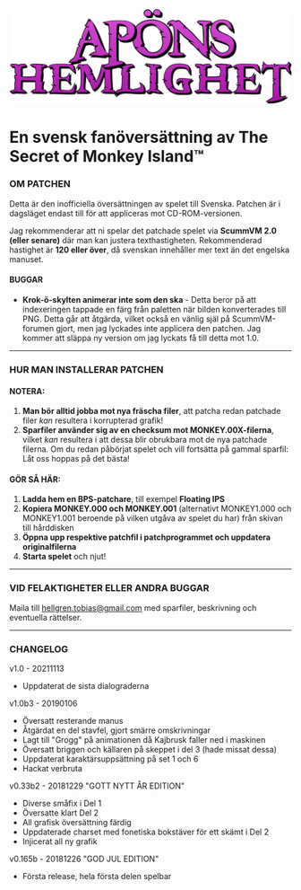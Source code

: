 <img src="logo.png">

# En svensk fanöversättning av The Secret of Monkey Island™

### OM PATCHEN

Detta är den inofficiella översättningen av spelet till Svenska.
Patchen är i dagsläget endast till för att appliceras mot CD-ROM-versionen.

Jag rekommenderar att ni spelar det patchade spelet via **ScummVM 2.0 (eller senare)** där man kan justera texthastigheten.
Rekommenderad hastighet är **120 eller över**, då svenskan innehåller mer text än det engelska manuset.

#### BUGGAR
* **Krok-ö-skylten animerar inte som den ska** - Detta beror på att indexeringen tappade en färg från paletten när bilden konverterades till PNG. Detta går att åtgärda, vilket också en vänlig själ på ScummVM-forumen gjort, men jag lyckades inte applicera den patchen. Jag kommer att släppa ny version om jag lyckats få till detta mot 1.0.

---
### HUR MAN INSTALLERAR PATCHEN

#### NOTERA:
1. **Man bör alltid jobba mot nya fräscha filer**, att patcha redan patchade filer *kan* resultera i korrupterad grafik!
2. **Sparfiler använder sig av en checksum mot MONKEY.00X-filerna**, vilket *kan* resultera i att dessa blir obrukbara mot de nya patchade filerna.
Om du redan påbörjat spelet och vill fortsätta på gammal sparfil: Låt oss hoppas på det bästa!

#### GÖR SÅ HÄR:
1. **Ladda hem en BPS-patchare**, till exempel **Floating IPS**
2. **Kopiera MONKEY.000 och MONKEY.001** (alternativt MONKEY1.000 och MONKEY1.001
beroende på vilken utgåva av spelet du har) från skivan till hårddisken
3. **Öppna upp respektive patchfil i patchprogrammet och uppdatera originalfilerna**
4. **Starta spelet** och njut!

-------------------------------------------------------------------------------
### VID FELAKTIGHETER ELLER ANDRA BUGGAR
Maila till hellgren.tobias@gmail.com med sparfiler, beskrivning och eventuella rättelser.

-------------------------------------------------------------------------------
### CHANGELOG
v1.0 - 20211113
- Uppdaterat de sista dialograderna

v1.0b3 - 20190106
- Översatt resterande manus
- Åtgärdat en del stavfel, gjort smärre omskrivningar
- Lagt till "Grogg" på animationen då Kajbrusk faller ned i maskinen
- Översatt briggen och källaren på skeppet i del 3 (hade missat dessa)
- Uppdaterat karaktärsuppsättning på set 1 och 6
- Hackat verbruta

v0.33b2 - 20181229 "GOTT NYTT ÅR EDITION"
- Diverse småfix i Del 1
- Översatte klart Del 2
- All grafisk översättning färdig
- Uppdaterade charset med fonetiska bokstäver för ett skämt i Del 2
- Injicerat all ny grafik

v0.165b - 20181226 "GOD JUL EDITION"
- Första release, hela första delen spelbar
